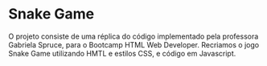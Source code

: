 # Snake Game

O projeto consiste de uma réplica do código implementado pela professora Gabriela Spruce, para o Bootcamp HTML Web Developer.
Recriamos o jogo Snake Game utilizando HMTL e estilos CSS, e código em Javascript.
